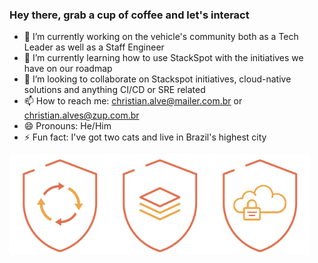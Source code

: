 ### Hey there, grab a cup of coffee and let's interact

- 🔭 I’m currently working on the vehicle's community both as a Tech Leader as well as a Staff Engineer
- 🌱 I’m currently learning how to use StackSpot with the initiatives we have on our roadmap
- 👯 I’m looking to collaborate on Stackspot initiatives, cloud-native solutions and anything CI/CD or SRE related
- 📫 How to reach me: christian.alve@mailer.com.br or christian.alves@zup.com.br
- 😄 Pronouns: He/Him
- ⚡ Fun fact: I've got two cats and live in Brazil's highest city

<img src='badges/ssdlc.png' alt='badges/ssdlc.png' width='160px' /><img src='badges/regulatorios.png' alt='badges/regulatorios.png' width='160px' /><img src='badges/cloudsec_zupit.png' alt='badges/cloudsec_zupit.png' width='160px' />
